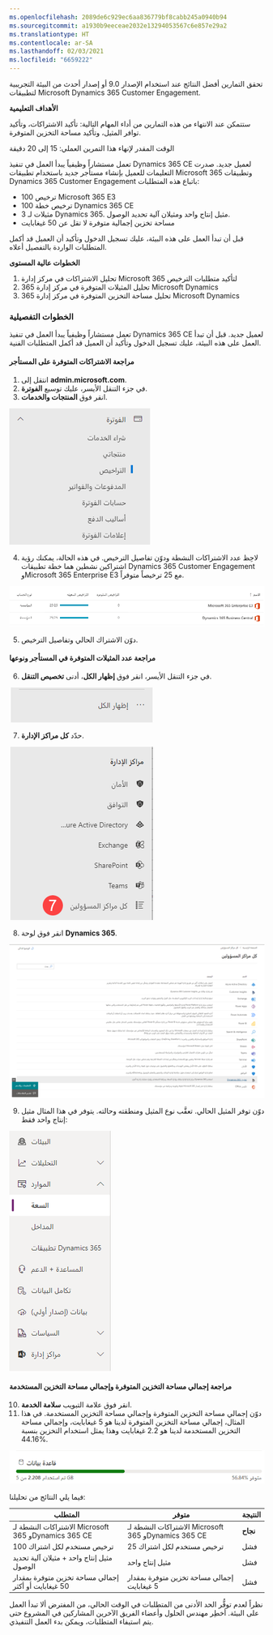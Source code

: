 ```yaml
---
ms.openlocfilehash: 2089de6c929ec6aa836779bf8cabb245a0940b94
ms.sourcegitcommit: a1930b9eeceae2032e13294053567c6e857e29a2
ms.translationtype: HT
ms.contentlocale: ar-SA
ms.lasthandoff: 02/03/2021
ms.locfileid: "6659222"
---
```

تحقق التمارين أفضل النتائج عند استخدام الإصدار 9.0 أو إصدار أحدث من البيئة التجريبية لتطبيقات Microsoft Dynamics 365 Customer Engagement.

**الأهداف التعليمية**

ستتمكن عند الانتهاء من هذه التمارين من أداء المهام التالية: تأكيد الاشتراكات، وتأكيد توافر المثيل، وتأكيد مساحة التخزين المتوفرة.

الوقت المقدر لإنهاء هذا التمرين العملي: 15 إلى 20 دقيقة

تعمل مستشاراً وظيفياً يبدأ العمل في تنفيذ Dynamics 365 CE لعميل جديد. صدرت التعليمات للعميل بإنشاء مستأجر جديد باستخدام تطبيقات Microsoft 365 وتطبيقات Dynamics 365 Customer Engagement باتباع هذه المتطلبات:

- 100 ترخيص Microsoft 365 E3
- 100 ترخيص خطة Dynamics 365 CE
- 3 مثيلات لـ Dynamics 365. مثيل إنتاج واحد ومثيلان آلية تحديد الوصول.
- مساحة تخزين إجمالية متوفرة لا تقل عن 50 غيغابايت

قبل أن تبدأ العمل على هذه البيئة، عليك تسجيل الدخول وتأكيد أن العميل قد أكمل المتطلبات الواردة بالتفصيل أعلاه.

**الخطوات عالية المستوى**

1. تحليل الاشتراكات في مركز إدارة Microsoft 365 لتأكيد متطلبات الترخيص
2. تحليل المثيلات المتوفرة في مركز إدارة 365 Microsoft Dynamics
3. تحليل مساحة التخزين المتوفرة في مركز إدارة 365 Microsoft Dynamics

### <a name="detailed-steps"></a>الخطوات التفصيلية

تعمل مستشاراً وظيفياً يبدأ العمل في تنفيذ Dynamics 365 CE لعميل جديد. قبل أن تبدأ العمل على هذه البيئة، عليك تسجيل الدخول وتأكيد أن العميل قد أكمل المتطلبات الفنية.

#### <a name="review-subscriptions-available-on-the-tenant"></a>مراجعة الاشتراكات المتوفرة على المستأجر

1. انتقل إلى **admin.microsoft.com**.
2. في جزء التنقل الأيسر، عليك توسيع **الفوترة**.
3. انقر فوق **المنتجات والخدمات**.

![لقطة شاشة للوصول إلى المنتجات والخدمات في مركز الإدارة.](../media/19_lab.png)

4. لاحِظ عدد الاشتراكات النشطة ودوّن تفاصيل الترخيص. في هذه الحالة، يمكنك رؤية اشتراكين نشطين هما خطة تطبيقات Dynamics 365 Customer Engagement وMicrosoft 365 Enterprise E3 مع 25 ترخيصاً متوفراً.

![لقطة شاشة لتفاصيل ترخيص المنتجات والخدمات.](../media/17_lab.png)

5. دوّن الاشتراك الحالي وتفاصيل الترخيص.

#### <a name="review-number-and-type-of-available-instances-in-the-tenant"></a>مراجعة عدد المثيلات المتوفرة في المستأجر ونوعها

6. في جزء التنقل الأيسر، انقر فوق **إظهار الكل**، أدنى **تخصيص التنقل**.

![لقطة شاشة لزر إظهار الكل في تخصيص التنقل.](../media/20_lab.png)

7. حدّد **كل مراكز الإدارة**.

![لقطة شاشة للزر "كل مراكز الإدارة".](../media/21_lab.png)

8. انقر فوق لوحة **Dynamics 365**.

![لقطة شاشة للوحة Dynamics 365 على شاشة توفر المثيل.](../media/18_lab.png)

9. دوّن توفر المثيل الحالي. تعقَّب نوع المثيل ومنطقته وحالته. يتوفر في هذا المثال مثيل إنتاج واحد فقط:

![لقطة شاشة لعلامة التبويب إدارة مثيل Dynamics 365 الخاص بك.](../media/22_lab.png)

#### <a name="review-total-available-storage-and-total-used-storage"></a>مراجعة إجمالي مساحة التخزين المتوفرة وإجمالي مساحة التخزين المستخدمة

10. انقر فوق علامة التبويب **سلامة الخدمة**.
11. دوّن إجمالي مساحة التخزين المتوفرة وإجمالي مساحة التخزين المستخدمة. في هذا المثال، إجمالي مساحة التخزين المتوفرة لدينا هو 5 غيغابايت، وإجمالي مساحة التخزين المستخدمة لدينا هو 2.2 غيغابايت وهذا يمثل استخدام التخزين بنسبة 44.16%.

![لقطة شاشة لعلامة التبويب سلامة الخدمة مع تمييز إجمالي مساحة التخزين المستخدمة.](../media/23_lab.png)

فيما يلي النتائج من تحليلنا:

  |المتطلب                                          | متوفر‬                                           |  النتيجة  |
  |-----------------------------------------------------|-----------------------------------------------------| ---------|
  |الاشتراكات النشطة لـ Microsoft 365 وDynamics 365 CE  | الاشتراكات النشطة لـ Microsoft 365 وDynamics 365 CE |  **نجاح**|
  |100 ترخيص مستخدم لكل اشتراك                   | 25 ترخيص مستخدم لكل اشتراك                   |  فشل  |
  |مثيل إنتاج واحد + مثيلان آلية تحديد الوصول          | مثيل إنتاج واحد                               |  فشل  |
  |إجمالي مساحة تخزين متوفرة بمقدار 50 غيغابايت أو أكثر                       | إجمالي مساحة تخزين متوفرة بمقدار 5 غيغابايت                     |  فشل  |

نظراً لعدم توفُّر الحد الأدنى من المتطلبات في الوقت الحالي، من المفترض ألا تبدأ العمل على البيئة. أخطِر مهندس الحلول وأعضاء الفريق الآخرين المشاركين في المشروع حتى يتم استيفاء المتطلبات، ويمكن بدء العمل التنفيذي.
